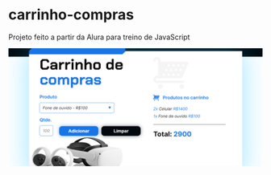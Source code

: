 # carrinho-compras
 Projeto feito a partir da Alura para treino de JavaScript
 
<img src="/assets/image.png">
